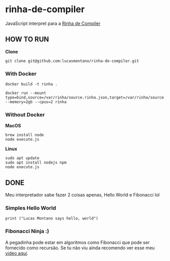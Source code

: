 # rinha-de-compiler
JavaScript interpret para a [Rinha de Compiler](https://github.com/aripiprazole/rinha-de-compiler)

## HOW TO RUN

**Clone**
```
git clone git@github.com:lucasmontano/rinha-de-compiler.git
```

### With Docker

```
docker build -t rinha .

docker run --mount type=bind,source=/var/rinha/source.rinha.json,target=/var/rinha/source.rinha.json --memory=2gb --cpus=2 rinha
```

### Without Docker

**MacOS**
```
brew install node
node execute.js
```

**Linux**
```
sudo apt update
sudo apt install nodejs npm
node execute.js
```

## DONE

Meu interpretador sabe fazer 2 coisas apenas, Hello World e Fibonacci lol

### Simples Hello World
```
print ("Lucas Montano says hello, world")
```

### Fibonacci Ninja :)

A pegadinha pode estar em algoritmos como Fibonacci que pode ser fornecido como recursão. Se tu não viu ainda recomendo ver esse meu [video aqui](https://youtu.be/XfmZRS6oP3U?si=4iAyLD2SCFBRB9d0).

